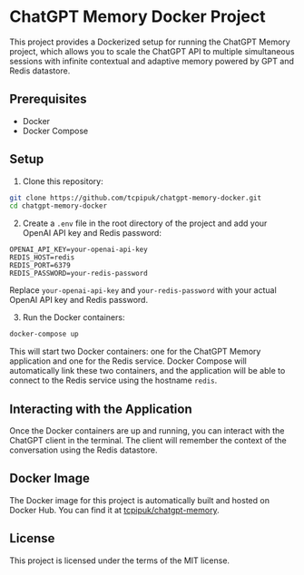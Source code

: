 # ChatGPT Memory Docker Project

This project provides a Dockerized setup for running the ChatGPT Memory project, which allows you to scale the ChatGPT API to multiple simultaneous sessions with infinite contextual and adaptive memory powered by GPT and Redis datastore.

## Prerequisites

- Docker
- Docker Compose

## Setup

1. Clone this repository:

```bash
git clone https://github.com/tcpipuk/chatgpt-memory-docker.git
cd chatgpt-memory-docker
```

2. Create a `.env` file in the root directory of the project and add your OpenAI API key and Redis password:

```env
OPENAI_API_KEY=your-openai-api-key
REDIS_HOST=redis
REDIS_PORT=6379
REDIS_PASSWORD=your-redis-password
```

Replace `your-openai-api-key` and `your-redis-password` with your actual OpenAI API key and Redis password.

3. Run the Docker containers:

```bash
docker-compose up
```

This will start two Docker containers: one for the ChatGPT Memory application and one for the Redis service. Docker Compose will automatically link these two containers, and the application will be able to connect to the Redis service using the hostname `redis`.

## Interacting with the Application

Once the Docker containers are up and running, you can interact with the ChatGPT client in the terminal. The client will remember the context of the conversation using the Redis datastore.

## Docker Image

The Docker image for this project is automatically built and hosted on Docker Hub. You can find it at [tcpipuk/chatgpt-memory](https://hub.docker.com/r/tcpipuk/chatgpt-memory).

## License

This project is licensed under the terms of the MIT license.
